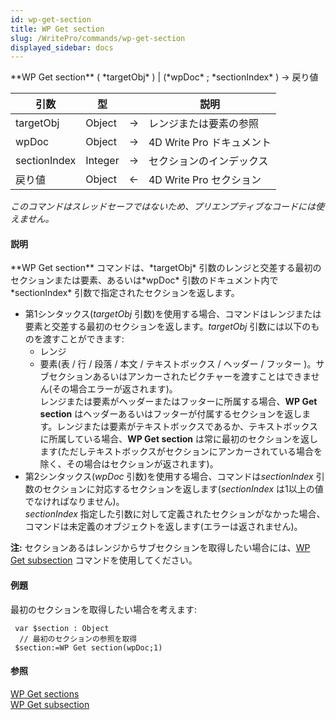 ```yaml
---
id: wp-get-section
title: WP Get section
slug: /WritePro/commands/wp-get-section
displayed_sidebar: docs
---
```


<!--REF #_command_.WP Get section.Syntax-->**WP Get section** ( *targetObj* ) | (*wpDoc* ; *sectionIndex* ) -> 戻り値<!-- END REF-->
<!--REF #_command_.WP Get section.Params-->
| 引数 | 型 |  | 説明 |
| --- | --- | --- | --- |
| targetObj | Object | &#8594;  | レンジまたは要素の参照 |
| wpDoc | Object | &#8594;  | 4D Write Pro ドキュメント |
| sectionIndex | Integer | &#8594;  | セクションのインデックス |
| 戻り値 | Object | &#8592; | 4D Write Pro セクション |

<!-- END REF-->

*このコマンドはスレッドセーフではないため、プリエンプティブなコードには使えません。*


#### 説明 

<!--REF #_command_.WP Get section.Summary-->**WP Get section** コマンドは、*targetObj* 引数のレンジと交差する最初のセクションまたは要素、あるいは*wpDoc* 引数のドキュメント内で*sectionIndex* 引数で指定されたセクションを返します。<!-- END REF-->

* 第1シンタックス(*targetObj* 引数)を使用する場合、コマンドはレンジまたは要素と交差する最初のセクションを返します。*targetObj* 引数には以下のものを渡すことができます:  
   * レンジ  
   * 要素(表 / 行 / 段落 / 本文 / テキストボックス / ヘッダー / フッター )。サブセクションあるいはアンカーされたピクチャーを渡すことはできません(その場合エラーが返されます)。  
レンジまたは要素がヘッダーまたはフッターに所属する場合、**WP Get section** はヘッダーあるいはフッターが付属するセクションを返します。レンジまたは要素がテキストボックスであるか、テキストボックスに所属している場合、**WP Get section** は常に最初のセクションを返します(ただしテキストボックスがセクションにアンカーされている場合を除く、その場合はセクションが返されます)。
* 第2シンタックス(*wpDoc* 引数)を使用する場合、コマンドは*sectionIndex* 引数のセクションに対応するセクションを返します(*sectionIndex* は1以上の値でなければなりません)。  
*sectionIndex* 指定した引数に対して定義されたセクションがなかった場合、コマンドは未定義のオブジェクトを返します(エラーは返されません)。

**注:** セクションあるはレンジからサブセクションを取得したい場合には、[WP Get subsection](wp-get-subsection.md) コマンドを使用してください。

#### 例題 

最初のセクションを取得したい場合を考えます:

```4d
 var $section : Object
  // 最初のセクションの参照を取得
 $section:=WP Get section(wpDoc;1)
```

#### 参照 

[WP Get sections](wp-get-sections.md)  
[WP Get subsection](wp-get-subsection.md)  